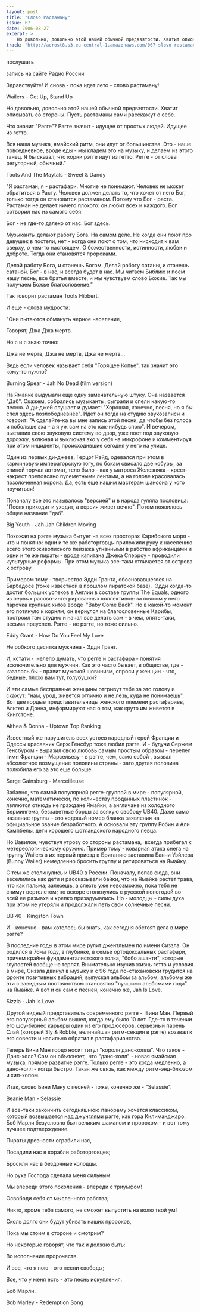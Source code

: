 ```yaml
---
layout: post
title: "Слово Растаману"
issue: 67
date: 2006-08-27
excerpt: >
    Но довольно, довольно этой нашей обычной предвзятости. Хватит описывать со стороны. Пусть растаманы сами расскажут о себе.
track: "http://aerost8.s3.eu-central-1.amazonaws.com/067-slovo-rastamanu.mp3"
---
```


послушать

запись на сайте Радио России

Здравствуйте! И снова - пока идет лето - слово растаману!

Wailers - Get Up, Stand Up

Но довольно, довольно этой нашей обычной предвзятости. Хватит описывать со стороны. Пусть растаманы сами расскажут о себе.

Что значит "Рэгге"? Рэгге значит - идущее от простых людей. Идущее из гетто.

Вся наша музыка, ямайский ритм, они идут от большинства. Это - наше повседневное, вроде еды - мы кладем это на музыку, и делаем из этого танец. Я бы сказал, что корни рэгге идут из гетто. Регге - от слова регулярный, обычный."

Toots And The Maytals - Sweet & Dandy

"Я растаман, я - растафари. Многие не понимают. Человек не может обратиться в Расту. Человек должен делать то, что хочет от него Бог, только тогда он становится растаманом. Потому что Бог - раста. Растаман не делает ничего плохого: он любит всех и каждого. Бог сотворил нас из самого себя.

Бог - не где-то далеко от нас. Бог здесь.

Музыканты делают работу Бога. На самом деле. Не когда они поют про девушек в постели, нет - когда они поют о том, что нисходит к вам сверху, о чем-то настоящем. О божественности, истинности, любви и доброте. Тогда они становятся пророками.

Делай работу Бога, и станешь Богом. Делай работу сатаны, и станешь сатаной. Бог - в нас, и всегда будет в нас. Мы читаем Библию и поем нашу песнь, все братья вместе, и мы чувствуем слово Божие. Так мы получаем Божье благословение."

Так говорит растаман Toots Hibbert.

И еще - слова мудрости:

"Они пытаются обмануть черное население,

Говорят, Джа Джа мертв.

Но я и я знаю точно:

Джа не мертв, Джа не мертв, Джа не мертв...

Ведь если человек называет себя "Горящее Копье", так значит это кому-то нужно?

Burning Spear - Jah No Dead (film version)

На Ямайке выдумали еще одну замечательную штуку. Она назвается "Даб". Скажем, собрались музыканты, сыграли и спели какую-то песню. А ди-джей слушает и думает: "Хорошая, конечно, песня, но я бы спел здесь позлободневнее". Идет он тогда на студию звукозаписи и говорит: "А сделайте-ка вы мне запись этой песни, да чтобы без голоса и побольше эха - а я уж сам на это как-нибудь спою". И вечером, выставив свою звуковую систему во двор, уже поет под звуковую дорожку, включая и выключая эхо у себя на микрофоне и комментируя при этом инциденты, происходившие сегодня у него на улице.

Один из первых ди-джеев, Герцог Рэйд, одевался при этом в карминовую императорскую тогу, по бокам свисало две кобуры, за спиной торчал автомат, тело было - как у матроса Железняка - крест-накрест препоясано пулеметными лентами, а на голове красовалась позолоченная корона. Да, есть еще нашим мастерам шансона у кого поучиться!

Поначалу все это называлось "версией" и в народа гуляла пословица: "Песня приходит и уходит, а версия живет вечно". Потом появилось общее название "даб".

Big Youth - Jah Jah Children Moving

Похожая на рэгге музыка бытует на всех просторах Карибского моря - что и понятно: одни и те же работорговцы приложили руку к населению всего этого живописного пейзажа угнанными в рабство африканцами и одни и те же пираты - вроде капитана Джека Спэрроу - проводили культурные реформы. При этом музыка все-таки отличается от острова к острову.

Примером тому - творчество Эдди Гранта, обосновавшегося на Барбадосе (тоже известной в прошлом пиратской базе).  Эдди когда-то достиг больших успехов в Англии в составе группы The Equals, одного из первых расово-интегрированных коллективов: за поясом у него парочка крупных хитов вроде  "Baby Come Back". Но в какой-то момент его потянуло к корням, он вернулся на благословенные Карибы, построил там студию и начал все делать сам - в чем, опять-таки, весьма преуспел. Рэгге - не рэгге, но тоже сильно.

Eddy Grant - How Do You Feel My Love

Не робкого десятка мужчина - Эдди Грант.

И, кстати -  нелепо думать, что регге и растафара - понятия исключительно для мужчин. Как это часто бывает, в обществе, где - казалось бы - правит мужской шовинизм, спроси у женщин - что, бедные, плохо вам тут, голубушки?

И эти самые бесправные женщины отгрызут тебе за это голову и скажут: "нам, урод, живется отлично и не лезь, куда не понимаешь". Вот две гордые представительницы женского племени растафариев, Альтея и Донна, информируют нас о том, как круто им живется в Кингстоне.

Althea & Donna - Uptown Top Ranking

Известный же нарушитель всех устоев народный герой Франции и Одессы красавчик Серж Генсбур тоже любил рэгге. И - будучи Сержем Генсбуром - выразил свою любовь самым простым образом - перепел гимн Франции - Марсельезу - в рэгге, чем, само собой , вызвал абсолютное возмущение половины страны - зато другая половина полюбила его за это еще больше.

Serge Gainsburg - Marceilleuse

Забавно, что самой популярной регге-группой в мире - популярной, конечно, математически, по количеству проданных пластинок - являются отнюдь не граждане Ямайки, а англичане из холодного Бермингема, беззаветные борцы за всякую свободу UB40. Даже само название группы - это кодовый номер бланка заявления на официальное звание безработного. А основали эту группу Робин и Али Кэмпбелы, дети хорошего шотландского народного певца.

Но Вавилон, чувствуя угрозу со стороны растамана,  всегда прибегал к метереологическому оружию. Пример тому - коварная атака снега на группу Wailers в их первый приезд в Британию заставила Банни Уэйлера (Bunny Wailer) немедленно бросить группу и ретироваться на Ямайку.

С тем же столкнулись и UB40 в России. Поначалу, попав сюда, они веселились как дети и рассказывали байки, что на Ямайке растет трава, что как пальма; залезешь, а слезть уже невозможно, пока тебя не снимут вертолетом; но вскоре столкнулись с русской непогодой во всей ее размахе и крепко призадумались. Но - молодцы - силы духа при этом не утеряли и продолжали петь свои солнечные песни.

UB 40 - Kingston Town

И - конечно - вам хотелось бы знать, как сегодня обстоят дела в мире рэгге?

В последние годы в этом мире рулит джентльмен по имени Сиззла. Он родился в 76-м году, в глубинке, в семье ортодоксальных растафари, причем крайне фундаменталистского толка, "бобо ашанти", которые глупостей вообще не терпят. Внимательно изучив жизнь гетто и условия в мире, Сиззла двинул в музыку и с 96 года по-стахановски трудится на фронте позитивных вибраций, выпуская альбом за альбом; альбомы же эти с завидным постоянством становятся "лучшими альбомами года" на Ямайке. А вот и он сам с песней, конечно же, Jah Is Love.

Sizzla - Jah Is Love

Другой видный представитель современного рэгге -  Бини Ман. Первый его популярный альбом вышел, когда ему было 10 лет. Где-то в течении его шоу-бизнес карьеры один из его продюсеров, серьезный парень Слай (который Sly & Robbie, величайшая ритм-секция в рэгге) воззвал к его совести и насильно обратил в растафарианство.

Теперь Бини Ман гордо носит титул "короля данс-холла". Что такое - Данс-холл? Сам он объясняет,  что "данс-холл" - новая ямайская музыка, прямое развитие рэгге. Только регге - это когда медленно, а данс-холл - когда быстро. Такая же связь, как между ритм-энд-блюзом и хип-хопом.

Итак, слово Бини Ману с песней - тоже, конечно же - "Selassie".

Beanie Man - Selassie

И все-таки закончить сегодняшнюю панораму хочется классиком, который возвышается над джунглями рэгге, как гора Килиманджаро. Боб Марли безусловно был великим шаманом и пророком - и вот тому лучшее подтверждение.

Пираты древности ограбили нас,

Посадили нас в корабли работорговцев;

Бросили нас в бездонные колодцы.

Но рука Господа сделала меня сильным.

Мы впереди этого поколения - впереди с триумфом!

Освободи себя от мысленного рабства;

Никто, кроме тебя самого, не сможет выпустить на волю твой ум!

Сколь долго они будут убивать наших пророков,

Пока мы стоим в стороне и смотрим?

Но некоторые говорят, что так и должно быть:

Во исполнение пророчеств.

И все, что я пою - это песни свободы;

Все, что у меня есть - это песнь искупления.

Боб Марли.

Bob Marley - Redemption Song
